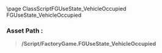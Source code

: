 \page ClassScriptFGUseState_VehicleOccupied FGUseState_VehicleOccupied
### Asset Path :
<b><blockquote>/Script/FactoryGame.FGUseState_VehicleOccupied</blockquote></b>
